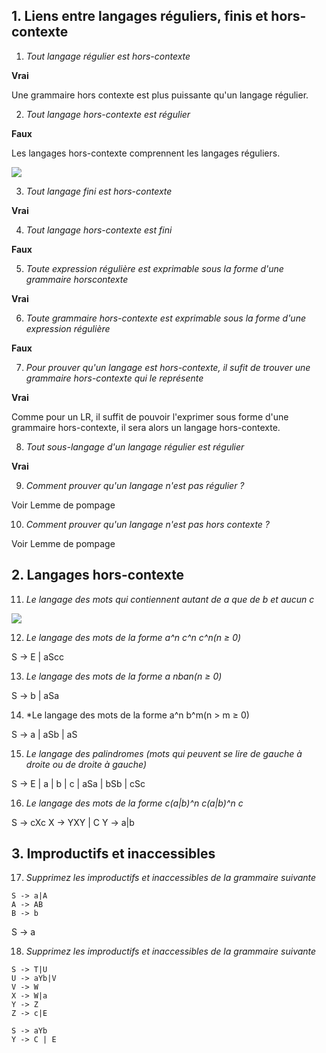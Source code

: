 ## 1. Liens entre langages réguliers, finis et hors-contexte
1. *Tout langage régulier est hors-contexte*

**Vrai**

Une grammaire hors contexte est plus puissante qu'un langage régulier.

2. *Tout langage hors-contexte est régulier*

**Faux**

Les langages hors-contexte comprennent les langages réguliers.

![](https://www.gaudry.be/img/language/chomsky.gif)

3. *Tout langage fini est hors-contexte*

**Vrai**

4. *Tout langage hors-contexte est fini*

**Faux**

5. *Toute expression régulière est exprimable sous la forme d'une grammaire horscontexte*

**Vrai**

6. *Toute grammaire hors-contexte est exprimable sous la forme d'une expression régulière*

**Faux**

7. *Pour prouver qu'un langage est hors-contexte, il sufit de trouver une grammaire
hors-contexte qui le représente*

**Vrai**

Comme pour un LR, il suffit de pouvoir l'exprimer sous forme d'une grammaire hors-contexte, il sera alors un langage hors-contexte.

8. *Tout sous-langage d'un langage régulier est régulier*

**Vrai**

9. *Comment prouver qu'un langage n'est pas régulier ?*

Voir Lemme de pompage

10. *Comment prouver qu'un langage n'est pas hors contexte ?*

Voir Lemme de pompage


## 2. Langages hors-contexte

11. *Le langage des mots qui contiennent autant de a que de b et aucun c*

![](https://i.ibb.co/CQS04L6/Capture-d-cran-2020-11-03-185620.png)

12. *Le langage des mots de la forme a^n c^n c^n(n ≥ 0)*

S -> E | aScc

13. *Le langage des mots de la forme a
nban(n ≥ 0)*

S -> b | aSa

14. *Le langage des mots de la forme a^n b^m(n > m ≥ 0)

S -> a | aSb | aS

15. *Le langage des palindromes (mots qui peuvent se lire de gauche à droite ou de
droite à gauche)*

S -> E | a | b | c | aSa | bSb | cSc

16. *Le langage des mots de la forme c(a|b)^n c(a|b)^n c*

S -> cXc
X -> YXY | C
Y -> a|b

## 3. Improductifs et inaccessibles

17. *Supprimez les improductifs et inaccessibles de la grammaire suivante*

```
S -> a|A
A -> AB
B -> b
```

S -> a

18. *Supprimez les improductifs et inaccessibles de la grammaire suivante*

```
S -> T|U
U -> aYb|V
V -> W
X -> W|a
Y -> Z
Z -> c|E
```

```
S -> aYb
Y -> C | E
```
